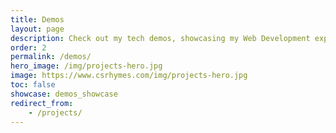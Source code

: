 ```yaml
---
title: Demos
layout: page
description: Check out my tech demos, showcasing my Web Development experience in HTML, CSS, JavaScript and PHP
order: 2
permalink: /demos/
hero_image: /img/projects-hero.jpg
image: https://www.csrhymes.com/img/projects-hero.jpg
toc: false
showcase: demos_showcase
redirect_from: 
    - /projects/
---
```

